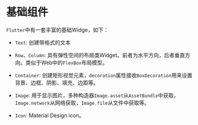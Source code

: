 # 基础组件

`Flutter`中有一套丰富的基础Widge，如下：

* `Text`: 创建带格式的文本

* `Row`、`Column`: 具有弹性空间的布局类Widget。前者为水平方向，后者垂直方向。类似于Web中的`FlexBox`布局模型。

* `Container`: 创建矩形视觉元素，`decoration`属性接收`BoxDecoration`用来设置背景、边框、阴影、填充、边距等。

* `Image`: 用于显示图片，多种构造器`Image.asset`从`AssetBundle`中获取，`Image.network`从网络获取，`Image.file`从文件中获取等。

* `Icon`: Material Design icon。
